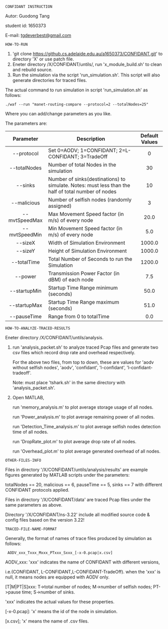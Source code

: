 ```
CONFIDANT INSTRUCTION
```
Autor: Guodong Tang

student id: 1650373

E-mail: tgdeverbest@gmail.com


```
HOW-TO-RUN
```
1. 'git clone https://github.cs.adelaide.edu.au/a1650373/CONFIDANT.git' to directory 'X' or use patch file.
2.  Eneter directory /X/CONFIDANT/untils/, run 'x_module_build.sh' to clean and rebuild source.
3.  Run the simulation via the script 'run_simulation.sh'. This script will also generate directories for traced files.

The actual command to run simulation in script 'run_simulation.sh' as follows:
```
./waf --run "manet-routing-compare --protocol=2 --totalNodes=25"
```
Where you can add/change parameters as you like. 

The parameters are:

| Parameter     | Description 																		| Default Values |
|:-------------:|-------------------------------------------------|:--------------:|
| --protocol		|	Set 0=AODV; 1=CONFIDANT; 2=L-CONFIDANT; 3=TradeOff 		|0							 |
| --totalNodes	|	Number of total Nodes in the simulation					|30							 |
| --sinks				|	Number of sinks(destinations) to simulate. Notes: must less than the half of total number of nodes		 		|10							 |
| --malicious		|	Number of selfish nodes (randomly assigned) 	|3							 |
| --mvtSpeedMax		|	Max Movement Speed factor (in m/s) of every node		|20.0						 |
| --mvtSpeedMin		|	Min Movement Speed factor (in m/s) of every node		|5.0						 |
| --sizeX				|	Width of Simulation Environment									|1000.0					 |
| --sizeY				|	Height of Simulation Environment								|1000.0					 |
| --totalTime		|	Total Number of Seconds to run the Simulation		|1200.0						 |
| --power				|	Transmission Power Factor (in dBM) of each node |7.5						 |
| --startupMin	|	Startup Time Range minimum (seconds)						|50.0						 |
| --startupMax	|	Startup Time Range maximum (seconds)						|51.0						 |
| --pauseTime		|	Range from 0 to totalTime		|0.0						 |


```
HOW-TO-ANALYZE-TRACED-RESULTS
```
Eneter directory /X/CONFIDANT/untils/analysis.

1. run 'analysis_packet.sh' to analyze traced Pcap files and generate two csv files which record drop rate and overhead respectively.

   For the above two files, from top to down, these are values for 'aodv without selfish nodes', 'aodv', 'confidant', 'l-confidant', 'l-confidant-tradeoff'.

   Note: must place 'tshark.sh' in the same directory with 'analysis_packet.sh'.
   

2. Open MATLAB,

   run 'memory_analysis.m' to plot average storage usage of all nodes.

   run 'Power_analysis.m' to plot average remaining power of all nodes.
   
   run 'Detection_Time_analysis.m' to plot average selfish nodes detection time of all nodes.
   
   run 'DropRate_plot.m' to plot average drop rate of all nodes.
   
   run 'Overhead_plot.m' to plot average generated overhead of all nodes.
   

```
OTHER-FILES-INFO
 ```  
Files in directory '/X/CONFIDANT/untils/analysis/results' are example figures generated by MATLAB scripts under the parameters:

totalNodes == 20, malicious == 6, pauseTime == 5, sinks == 7 with different CONFIDANT protocols applied. 

Files in directory '/X/CONFIDANT/data' are traced Pcap files under the same parameters as above.

Directory '/X/CONFIDANT/ns-3.22' include all modified source code & config files based on the version 3.22!

```
TRACED-FILE-NAME-FORMAT
```
Generally, the format of names of trace files produced by simulation as follows:

```
 AODV_xxx_Txxx_Mxxx_PTxxx_Sxxx_[-x-0.pcap|x.csv]
```
AODV_xxx: 'xxx' indicates the name of CONFIDANT with different versions,

i.e.(CONFIDANT, L-CONFIDANT,L-CONFIDANT-TradeOff). when the 'xxx' is null, it means nodes are equipped with AODV only.

[T|M|PT|S]xxx: T->total number of nodes; M->number of selfish nodes; PT->pause time; S->number of sinks.

'xxx' indicates the actual values for these properties.

[-x-0.pcap]: 'x' means the id of the node in simulation.

[x.csv]; 'x' means the name of .csv files.







